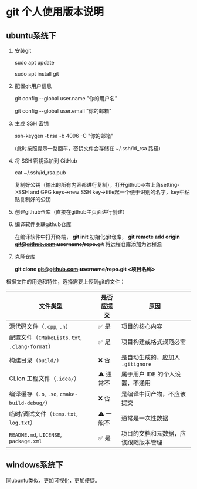 # git 个人使用版本说明
 ## ubuntu系统下
1. 安装git

   sudo apt update

   sudo apt install git
2. 配置git用户信息

   git config --global user.name "你的用户名"

   git config --global user.email "你的邮箱"
3. 生成 SSH 密钥 

    ssh-keygen -t rsa -b 4096 -C "你的邮箱"

    (此时按照提示一路回车，密钥文件会存储在 ~/.ssh/id_rsa 路径)
4. 将 SSH 密钥添加到 GitHub

    cat ~/.ssh/id_rsa.pub

    复制好公钥（输出的所有内容都进行复制），打开github->右上角setting->SSH and GPG keys->new SSH key->title起一个便于识别的名字，key中粘贴复制好的公钥
5. 创建github仓库（直接在github主页面进行创建）
6. 编译软件关联github仓库

    在编译软件中打开终端， **git init** 初始化git仓库， **git remote add origin ~~git@github.com:username/repo.git~~** 将远程仓库添加为远程源
7. 克隆仓库

    **git clone ~~git@github.com:username/repo.git~~ <项目名称>**

根据文件的用途和特性，选择需要上传到git的文件：

| 文件类型 | 是否应提交 | 原因 |
|----------|------------|------|
| 源代码文件（`.cpp`, `.h`） | ✅ 是 | 项目的核心内容 |
| 配置文件（`CMakeLists.txt`, `.clang-format`） | ✅ 是 | 项目构建或格式规范必需 |
| 构建目录（`build/`） | ❌ 否 | 是自动生成的，应加入 `.gitignore` |
| CLion 工程文件（`.idea/`） | ⚠️ 通常不 | 属于用户 IDE 的个人设置，不通用 |
| 编译缓存（`.o`, `.so`, `cmake-build-debug/`） | ❌ 否 | 是编译中间产物，不应该提交 |
| 临时/调试文件（`temp.txt`, `log.txt`） | ⚠️ 一般不 | 通常是一次性数据 |
| `README.md`, `LICENSE`, `package.xml` | ✅ 是 | 项目的文档和元数据，应该跟随版本管理 |

## windows系统下
同ubuntu类似，更加可视化，更加便捷。